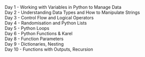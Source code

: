 Day 1 - Working with Variables in Python to Manage Data\
Day 2 - Understanding Data Types and How to Manipulate Strings\
Day 3 - Control Flow and Logical Operators\
Day 4 - Randomisation and Python Lists\
Day 5 - Python Loops\
Day 6 - Python Functions & Karel\
Day 8 - Function Parameters\
Day 9 - Dictionaries, Nesting\
Day 10 - Functions with Outputs, Recursion